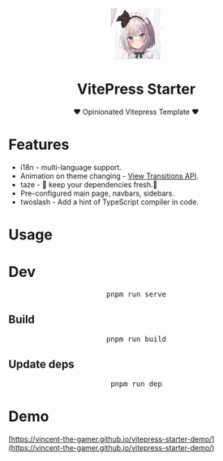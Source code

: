 <p align="center">
    <img src=".github/logo.png" style="height: 100px;"/>
</p>

<h1 align="center">VitePress Starter</h1>

<p align="center">
    <span>♥️ Opinionated Vitepress Template ♥️</span>
</p>

# Features

- i18n - multi-language support.
- Animation on theme changing - [View Transitions API](https://developer.mozilla.org/en-US/docs/Web/API/View_Transitions_API).
- taze - 🥦 keep your dependencies fresh.🥦
- Pre-configured main page, navbars, sidebars.
- twoslash - Add a hint of TypeScript compiler in code.

# Usage

# Dev

<pre align='center'>
pnpm run serve
</pre>

## Build

<pre align='center'>
pnpm run build
</pre>

## Update deps

<pre align='center'>
pnpm run dep
</pre>

# Demo

[https://vincent-the-gamer.github.io/vitepress-starter-demo/](https://vincent-the-gamer.github.io/vitepress-starter-demo/)

